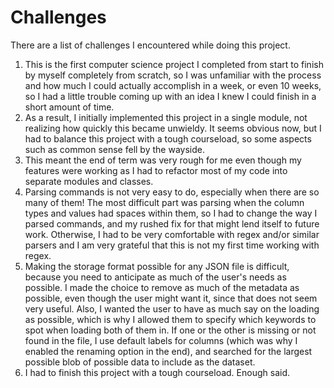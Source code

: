 # Challenges

There are a list of challenges I encountered while doing this project.
1. This is the first computer science project I completed from start to finish by myself completely from scratch, so I was unfamiliar with the process and how much I could actually accomplish in a week, or even 10 weeks, so I had a little trouble coming up with an idea I knew I could finish in a short amount of time.
2. As a result, I initially implemented this project in a single module, not realizing how quickly this became unwieldy. It seems obvious now, but I had to balance this project with a tough courseload, so some aspects such as common sense fell by the wayside.
3. This meant the end of term was very rough for me even though my features were working as I had to refactor most of my code into separate modules and classes.
4. Parsing commands is not very easy to do, especially when there are so many of them! The most difficult part was parsing when the column types and values had spaces within them, so I had to change the way I parsed commands, and my rushed fix for that might lend itself to future work. Otherwise, I had to be very comfortable with regex and/or similar parsers and I am very grateful that this is not my first time working with regex.
5. Making the storage format possible for any JSON file is difficult, because you need to anticipate as much of the user's needs as possible. I made the choice to remove as much of the metadata as possible, even though the user might want it, since that does not seem very useful. Also, I wanted the user to have as much say on the loading as possible, which is why I allowed them to specify which keywords to spot when loading both of them in. If one or the other is missing or not found in the file, I use default labels for columns (which was why I enabled the renaming option in the end), and searched for the largest possible blob of possible data to include as the dataset.
6. I had to finish this project with a tough courseload. Enough said.